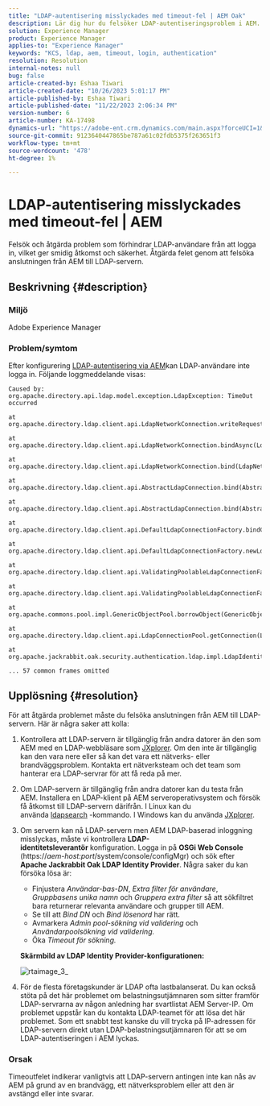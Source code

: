 ```yaml
---
title: "LDAP-autentisering misslyckades med timeout-fel | AEM Oak"
description: Lär dig hur du felsöker LDAP-autentiseringsproblem i AEM.
solution: Experience Manager
product: Experience Manager
applies-to: "Experience Manager"
keywords: "KCS, ldap, aem, timeout, login, authentication"
resolution: Resolution
internal-notes: null
bug: false
article-created-by: Eshaa Tiwari
article-created-date: "10/26/2023 5:01:17 PM"
article-published-by: Eshaa Tiwari
article-published-date: "11/22/2023 2:06:34 PM"
version-number: 6
article-number: KA-17498
dynamics-url: "https://adobe-ent.crm.dynamics.com/main.aspx?forceUCI=1&pagetype=entityrecord&etn=knowledgearticle&id=ab0c6943-2174-ee11-9ae7-6045bd0063aa"
source-git-commit: 9123640447865be787a61c02fdb5375f263651f3
workflow-type: tm+mt
source-wordcount: '478'
ht-degree: 1%

---
```


# LDAP-autentisering misslyckades med timeout-fel | AEM


Felsök och åtgärda problem som förhindrar LDAP-användare från att logga in, vilket ger smidig åtkomst och säkerhet. Åtgärda felet genom att felsöka anslutningen från AEM till LDAP-servern.

## Beskrivning {#description}


### <b>Miljö</b>

Adobe Experience Manager



### <b>Problem/symtom</b>

Efter konfigurering [LDAP-autentisering via AEM](https://experienceleague.adobe.com/docs/experience-manager-65/administering/security/ldap-config.html?lang=en)kan LDAP-användare inte logga in. Följande loggmeddelande visas:


```
Caused by: org.apache.directory.api.ldap.model.exception.LdapException: TimeOut occurred

at org.apache.directory.ldap.client.api.LdapNetworkConnection.writeRequest(LdapNetworkConnection.java:4106)

at org.apache.directory.ldap.client.api.LdapNetworkConnection.bindAsync(LdapNetworkConnection.java:1290)

at org.apache.directory.ldap.client.api.LdapNetworkConnection.bind(LdapNetworkConnection.java:1188)

at org.apache.directory.ldap.client.api.AbstractLdapConnection.bind(AbstractLdapConnection.java:127)

at org.apache.directory.ldap.client.api.AbstractLdapConnection.bind(AbstractLdapConnection.java:112)

at org.apache.directory.ldap.client.api.DefaultLdapConnectionFactory.bindConnection(DefaultLdapConnectionFactory.java:64)

at org.apache.directory.ldap.client.api.DefaultLdapConnectionFactory.newLdapConnection(DefaultLdapConnectionFactory.java:107)

at org.apache.directory.ldap.client.api.ValidatingPoolableLdapConnectionFactory.makeObject(ValidatingPoolableLdapConnectionFactory.java:133)

at org.apache.directory.ldap.client.api.ValidatingPoolableLdapConnectionFactory.makeObject(ValidatingPoolableLdapConnectionFactory.java:59)

at org.apache.commons.pool.impl.GenericObjectPool.borrowObject(GenericObjectPool.java:1188)

at org.apache.directory.ldap.client.api.LdapConnectionPool.getConnection(LdapConnectionPool.java:123)

at org.apache.jackrabbit.oak.security.authentication.ldap.impl.LdapIdentityProvider.connect(LdapIdentityProvider.java:771)

... 57 common frames omitted
```



## Upplösning {#resolution}


För att åtgärda problemet måste du felsöka anslutningen från AEM till LDAP-servern. Här är några saker att kolla:

1. Kontrollera att LDAP-servern är tillgänglig från andra datorer än den som AEM med en LDAP-webbläsare som [JXplorer](https://jxplorer.org/). Om den inte är tillgänglig kan den vara nere eller så kan det vara ett nätverks- eller brandväggsproblem. Kontakta ert nätverksteam och det team som hanterar era LDAP-servrar för att få reda på mer.
2. Om LDAP-servern är tillgänglig från andra datorer kan du testa från AEM. Installera en LDAP-klient på AEM serveroperativsystem och försök få åtkomst till LDAP-servern därifrån. I Linux kan du använda [ldapsearch](https://access.redhat.com/documentation/en-us/red_hat_directory_server/11/html/administration_guide/examples-of-common-ldapsearches) -kommando. I Windows kan du använda [JXplorer](https://jxplorer.org/).
3. Om servern kan nå LDAP-servern men AEM LDAP-baserad inloggning misslyckas, måste vi kontrollera <b>LDAP-identitetsleverantör</b> konfiguration. Logga in på <b>OSGi Web Console</b> (https://*aem-host:port*/system/console/configMgr) och sök efter <b>Apache Jackrabbit Oak LDAP Identity Provider</b>. Några saker du kan försöka lösa är:

   - Finjustera *Användar-bas-DN*, *Extra filter för användare*, *Gruppbasens unika namn* och *Gruppera extra filter* så att sökfiltret bara returnerar relevanta användare och grupper till AEM.
   - Se till att *Bind DN* och *Bind lösenord* har rätt.
   - Avmarkera *Admin pool-sökning vid validering* och *Användarpoolsökning vid validering.*
   - Öka *Timeout för sökning.*

   <b>Skärmbild av LDAP Identity Provider-konfigurationen:</b>


   ![rtaimage_3_](https://helpx.adobe.com/content/dam/help/en/experience-manager/kb/LDAP-error/jcr%3acontent/main-pars/image/rtaimage_3_.png "rtaimage_3_")
4. För de flesta företagskunder är LDAP ofta lastbalanserat. Du kan också stöta på det här problemet om belastningsutjämnaren som sitter framför LDAP-servrarna av någon anledning har svartlistat AEM Server-IP. Om problemet uppstår kan du kontakta LDAP-teamet för att lösa det här problemet. Som ett snabbt test kanske du vill trycka på IP-adressen för LDAP-servern direkt utan LDAP-belastningsutjämnaren för att se om LDAP-autentiseringen i AEM lyckas.


### <b>Orsak</b>

Timeoutfelet indikerar vanligtvis att LDAP-servern antingen inte kan nås av AEM på grund av en brandvägg, ett nätverksproblem eller att den är avstängd eller inte svarar.
